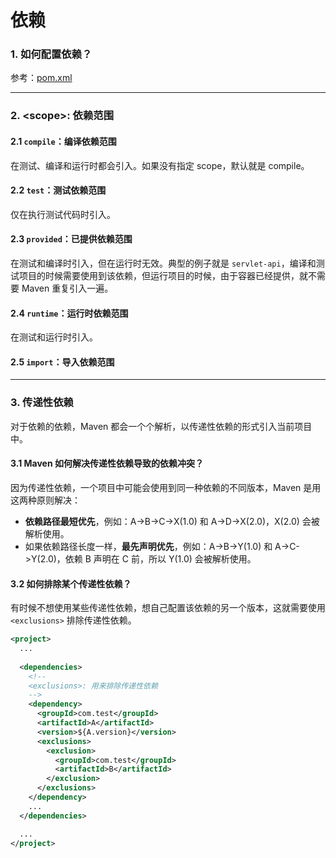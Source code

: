 # 依赖

### 1. 如何配置依赖？
参考：[pom.xml](/docs/maven/附录pom.xml.md)


---
### 2. \<scope>: 依赖范围

#### 2.1 `compile`：编译依赖范围
在测试、编译和运行时都会引入。如果没有指定 scope，默认就是 compile。

#### 2.2 `test`：测试依赖范围
仅在执行测试代码时引入。

#### 2.3 `provided`：已提供依赖范围
在测试和编译时引入，但在运行时无效。典型的例子就是 `servlet-api`，编译和测试项目的时候需要使用到该依赖，但运行项目的时候，由于容器已经提供，就不需要 Maven 重复引入一遍。

#### 2.4 `runtime`：运行时依赖范围
在测试和运行时引入。

#### 2.5 `import`：导入依赖范围


---
### 3. 传递性依赖
对于依赖的依赖，Maven 都会一个个解析，以传递性依赖的形式引入当前项目中。

#### 3.1 Maven 如何解决传递性依赖导致的依赖冲突？
因为传递性依赖，一个项目中可能会使用到同一种依赖的不同版本，Maven 是用这两种原则解决：
- **依赖路径最短优先**，例如：A->B->C->X(1.0) 和 A->D->X(2.0)，X(2.0) 会被解析使用。
- 如果依赖路径长度一样，**最先声明优先**，例如：A->B->Y(1.0) 和 A->C->Y(2.0)，依赖 B 声明在 C 前，所以 Y(1.0) 会被解析使用。

#### 3.2 如何排除某个传递性依赖？
有时候不想使用某些传递性依赖，想自己配置该依赖的另一个版本，这就需要使用 `<exclusions>` 排除传递性依赖。

```xml
<project>
  ...
  
  <dependencies>
    <!--
    <exclusions>: 用来排除传递性依赖
    -->
    <dependency>
      <groupId>com.test</groupId>
      <artifactId>A</artifactId>
      <version>${A.version}</version>
      <exclusions>
        <exclusion>
          <groupId>com.test</groupId>
          <artifactId>B</artifactId>
        </exclusion>
      </exclusions>
    </dependency>
    ...
  </dependencies>

  ...
</project>
```